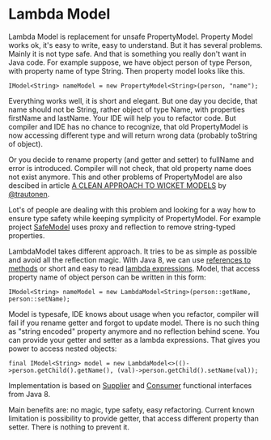 Lambda Model
=================
Lambda Model is replacement for unsafe PropertyModel. Property Model works ok, it's easy to write, easy to understand. But it has several problems. Mainly it is not type safe. And that is something you really don't want in Java code. For example suppose, we have object person of type Person, with property name of type String. 
Then property model looks like this. 

```
IModel<String> nameModel = new PropertyModel<String>(person, "name");
```
Everything works well, it is short and elegant. But one day you decide, that name should not be String, rather object of type Name, with properties firstName and lastName.
Your IDE will help you to refactor code. But compiler and IDE has no chance to recognize, that old PropertyModel is now accessing different type and will return wrong data (probably toString of object).

Or you decide to rename property (and getter and setter) to fullName and error is introduced. Compiler will not check, that old property name does not exist anymore. This and other problems of PropertyModel are also descibed in article [A CLEAN APPROACH TO WICKET MODELS](http://blog.eluder.org/2012/02/a-clean-approach-to-wicket-models/) by [@trautonen](https://github.com/trautonen/).

Lot's of people are dealing with this problem and looking for a way how to ensure type safety while keeping symplicity of PropertyModel. For example project [SafeModel](https://github.com/duesenklipper/wicket-safemodel) uses proxy and reflection to remove string-typed properties.

LambdaModel takes different approach. It tries to be as simple as possible and avoid all the reflection magic. With Java 8, we can use [references to methods](http://docs.oracle.com/javase/tutorial/java/javaOO/methodreferences.html) or short and easy to read [lambda expressions](http://docs.oracle.com/javase/tutorial/java/javaOO/lambdaexpressions.html). Model, that access property name of object person can be written in this form:
```
IModel<String> nameModel = new LambdaModel<String>(person::getName, person::setName);
```
Model is typesafe, IDE knows about usage when you refactor, compiler will fail if you rename getter and forgot to update model. There is no such thing as "string encoded" property anymore and no reflection behind scene. You can provide your getter and setter as a lambda expressions. That gives you power to access nested objects:

```
final IModel<String> model = new LambdaModel<>(()->person.getChild().getName(), (val)->person.getChild().setName(val));
```

Implementation is based on [Supplier](http://docs.oracle.com/javase/8/docs/api/java/util/function/Supplier.html) and [Consumer](http://docs.oracle.com/javase/8/docs/api/java/util/function/Consumer.html) functional interfaces from Java 8. 

Main benefits are: no magic, type safety, easy refactoring. Current known limitation is possibility to provide getter, that access different property than setter. There is nothing to prevent it. 
